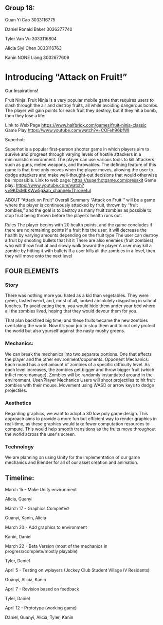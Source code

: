 ## Group 18:

Guan Yi Cao 3033116775

Daniel Ronald Baker 3036277740

Tyler Van Vu 3033116804

Alicia Siyi Chen 3033116763

Kanin NONE Liang 3032677609

# Introducing “Attack on Fruit!” 

Our Inspirations!

Fruit Ninja:
Fruit Ninja is a very popular mobile game that requires users to slash through the air and destroy fruits, all while avoiding dangerous bombs. The player will gain points for each fruit they destroy, but if they hit a bomb, then they lose a life:



Link to Web Page
https://www.halfbrick.com/games/fruit-ninja-classic
Game Play
https://www.youtube.com/watch?v=COFeh96bfWI





Superhot:

Superhot is a popular first-person shooter game in which players aim to survive and progress through varying levels of hostile attackers in a minimalistic environment. The player can use various tools to kill attackers such as guns, melee weapons, and throwables. The defining feature of this game is that time only moves when the player moves, allowing the user to dodge attackers and make well-thought-out decisions that would otherwise be impossible. 
Link to web page: https://superhotgame.com/presskit 
Game play: https://www.youtube.com/watch?v=9KDxMbKWw5g&ab_channel=Throneful


ABOUT “Attack on Fruit” 
Overall Summary
“Attack on Fruit '' will be a game where the player is continuously attacked by fruit, thrown by “fruit zombies,” and the goal is to destroy as many fruit zombies as possible to stop fruit being thrown before the player’s health runs out.

Rules
The player begins with 20 health points, and the game concludes if there are no remaining points
If a fruit hits the user, it will decrease the health by varying amounts depending on the fruit type
The user can destroy a fruit by shooting bullets that hit it
There are also enemies (fruit zombies) who will throw fruit at and slowly walk toward the player
A user may kill a zombie by hitting it with bullets
If a user kills all the zombies in a level, then they will move onto the next level




## FOUR ELEMENTS



### Story
There was nothing more you hated as a kid than vegetables. They were green, tasted weird, and, most of all, looked absolutely disgusting in school lunches. To avoid eating them, you would hide them under your bed where all the zombies lived, hoping that they would devour them for you. 

That plan backfired big time, and these fruits became the new zombies overtaking the world. Now it’s your job to stop them and to not only protect the world but also yourself against the nasty mushy greens.  






### Mechanics:
We can break the mechanics into two separate portions. One that affects the player and the other environment/opponents.
Opponent Mechanics:
Each round has a set amount of zombies of a specific difficulty level.
As each level increases, the zombies get bigger and throw bigger fruit (which inflict more damage).
Zombies will be randomly instantiated around in the environment.
User/Player Mechanics
Users will shoot projectiles to hit fruit zombies with their mouse.
Movement using WASD or arrow keys to dodge projectiles.

### Aesthetics
Regarding graphics, we want to adopt a 3D low poly game design. This approach aims to provide a more fun but efficient way to render graphics in real-time, as these graphics would take fewer computation resources to compute. This would help smooth transitions as the fruits move throughout the world across the user's screen. 

### Technology
We are planning on using Unity for the implementation of our game mechanics and Blender for all of our asset creation and animation.

## Timeline:
March 15 - Make Unity environment

Alicia, Guanyi

March 17 - Graphics Completed

Guanyi, Kanin, Alicia

March 20 - Add graphics to environment

Kanin, Daniel

March 22 - Beta Version (most of the mechanics in progress/complete/mostly playable)

Tyler, Daniel

April 5 - Testing on wplayers (Jockey Club Student Village IV Residents)

Guanyi, Alicia, Kanin

April 7 - Revision based on feedback

Tyler, Daniel

April 12 - Prototype (working game)

Daniel, Guanyi, Alicia, Tyler, Kanin

